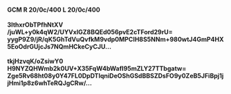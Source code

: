 #### GCM R 20/0c/400 L 20/0c/400
**3IthxrObTPfhNtXV**<br/>**/juWL+y0k4qW2/UYVxlGZ8BQEd056pvE2cTFord29rU=**<br/>**yygP9Z9/jR/qK5GhTdVuQvfkM9vdp0MPCIH8S5NNm+980wtJ4GmP4HX5EoOdrGUjcJs7NQmHCkeCyCJU...**<br/><br/>
**tkjHzvqK/oZsiwY0**<br/>**H9NYZQHWmb2k0UV+X35FqW4bWafI95mZLY27TTbgatw=**<br/>**Zge5Rv68ht08y0Y47FL0DpDTlqniDeOShGSdBBSZDsFO9y0ZeB5JFiBpj1jjHmi1p8z6whTeRQJgCRw/...**